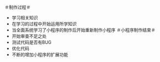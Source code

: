 ＃制作过程＃
- 学习相关知识
- 在学习的过程中开始运用所学知识
- 当全面系统学习了小程序的制作后开始重新制作小程序
＃小程序制作结束＃
- 开始审查不足之处
- 测试代码是否有BUG
- 优化代码
- 不断的增加小程序的扩展功能
